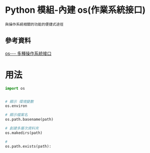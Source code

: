 # Python 模組-內建 os(作業系統接口)

```
與操作系統相關的功能的便捷式途徑
```

## 參考資料

[os--- 多種操作系統接口](https://docs.python.org/zh-tw/3/library/os.html)


# 用法

```Python
import os


# 顯示 環境變數
os.environ

# 顯示檔案名
os.path.basename(path)

# 創建多層次資料夾
os.makedirs(path)

# 
os.path.exists(path):
```
